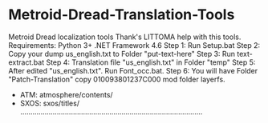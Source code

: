 # Metroid-Dread-Translation-Tools
Metroid Dread localization tools
Thank's LITTOMA help with this tools.
Requirements:
Python 3+
.NET Framework 4.6
Step 1: Run Setup.bat
Step 2: Copy your dump us_english.txt to Folder "put-text-here" 
Step 3: Run text-extract.bat
Step 4: Translation file "us_english.txt" in Folder "temp"
Step 5: After edited "us_english.txt". Run Font_occ.bat.
Step 6: You will have Folder "Patch-Translation" copy 010093801237C000 mod folder layerfs.
- ATM:
atmosphere/contents/
- SXOS:
sxos/titles/
..........................................................................................

